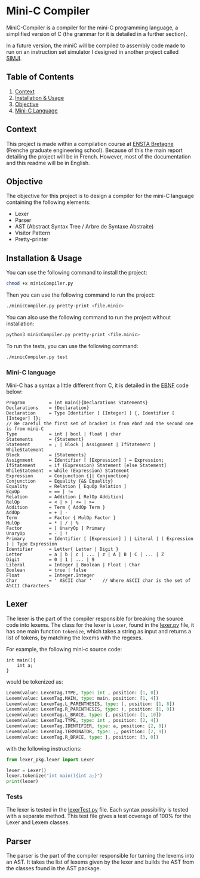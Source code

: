 # Mini-C Compiler

MiniC-Compiler is a compiler for the mini-C programming language, a simplified version of C (the grammar for it is
detailed in a further section). 

In a future version, the miniC will be compiled to assembly code made to run on an instruction set simulator I designed in
another project called [SIMJI](https://github.com/CorentinGoet/SIMJI).

## Table of Contents
1. [Context](#context)
2. [Installation & Usage](#installation-&-usage)
3. [Objective](#objective)
4. [Mini-C Language](#mini-c-language)

## Context
This project is made within a compilation course at [ENSTA Bretagne](https://www.ensta-bretagne.fr/fr) (Frenche graduate
engineering school). Because of this the main report detailing the project will be in French. However, most of the
documentation and this readme will be in English.

## Objective

The objective for this project is to design a compiler for the mini-C language containing the following elements:
- Lexer
- Parser
- AST (Abstract Syntax Tree / Arbre de Syntaxe Abstraite)
- Visitor Pattern
- Pretty-printer

## Installation & Usage

You can use the following command to install the project:

```bash
chmod +x minicCompiler.py
```

Then you can use the following command to run the project:

```bash
./minicCompiler.py pretty-print <file.minic>
```

You can also use the following command to run the project without installation:

```bash
python3 minicCompiler.py pretty-print <file.minic>
```

To run the tests, you can use the following command:

```bash
./minicCompiler.py test
```


### Mini-C language
Mini-C has a syntax a little different from C, it is detailed in the 
[EBNF](https://wikipedia.org/wiki/Extended_Backus-Naur_Form) code below:
```ebnf
Program         = int main(){Declarations Statements}
Declarations    = {Declaration}
Declaration     = Type Identifier [ [Integer] ] {, Identifier [ [Integer] ]}; 
// Be careful the first set of bracket is from ebnf and the second one is from mini-C
Type            = int | bool | float | char
Statements      = {Statement}
Statement       = ; | Block | Assignment | IfStatement | WhileStatement
Block           = {Statements}
Assignment      = Identifier [ [Expression] ] = Expression;
IfStatement     = if (Expression) Statement [else Statement]
WhileStatement  = while (Expression) Statement
Expression      = Conjunction {|| Conjunction}
Conjunction     = Equality {&& Equality}
Equality        = Relation [ EquOp Relation ]
EquOp           = == | !=
Relation        = Addition [ RelOp Addition]
RelOp           = < | > | <= | >=
Addition        = Term { AddOp Term }
AddOp           = + | -
Term            = Factor { MulOp Factor }
MulOp           = * | / | %
Factor          = [ UnaryOp ] Primary
UnaryOp         = - | !
Primary         = Identifier [ [Expression] ] | Literal | ( Expression ) | Type Expression
Identifier      = Letter{ Letter | Digit }
Letter          = a | b | c | ... | z | A | B | C | ... | Z
Digit           = 0 | 1 | ... | 9
Literal         = Integer | Boolean | Float | Char
Boolean         = true | false
Float           = Integer.Integer
Char            = ' ASCII char '    // Where ASCII char is the set of ASCII Characters
```

## Lexer
The lexer is the part of the compiler responsible for breaking the source code into lexems.
The class for the lexer is `Lexer`, found in the [lexer.py](/lexer_pkg/lexer.py) file, it has one main function `tokenize`, which
takes a string as input and returns a list of tokens, by matching the lexems with the regexes.

For example, the following mini-c source code:
```mini-c
int main(){
    int a;
}
```
would be tokenized as:
```python
Lexem(value: LexemTag.TYPE, type: int , position: [1, 0])
Lexem(value: LexemTag.MAIN, type: main, position: [1, 4])
Lexem(value: LexemTag.L_PARENTHESIS, type: (, position: [1, 8])
Lexem(value: LexemTag.R_PARENTHESIS, type: ), position: [1, 9])
Lexem(value: LexemTag.L_BRACE, type: {, position: [1, 10])
Lexem(value: LexemTag.TYPE, type: int , position: [2, 4])
Lexem(value: LexemTag.IDENTIFIER, type: a, position: [2, 8])
Lexem(value: LexemTag.TERMINATOR, type: ;, position: [2, 9])
Lexem(value: LexemTag.R_BRACE, type: }, position: [3, 0])
```

with the following instructions:

```python
from lexer_pkg.lexer import Lexer

lexer = Lexer()
lexer.tokenize("int main(){int a;}")
print(lexer)
```

### Tests
The lexer is tested in the [lexerTest.py](lexer_pkg/testLexer.py) file. Each syntax possibility is tested with a 
separate method. This test file gives a test coverage of 100% for the Lexer and Lexem classes.

## Parser
The parser is the part of the compiler responsible for turning the lexems into an AST.
It takes the list of lexems given by the lexer and builds the AST from the classes found in the AST package.

